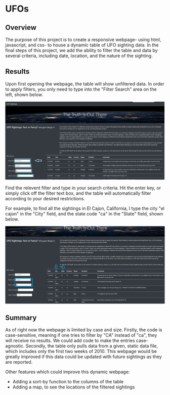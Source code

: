 # UFOs
## Overview

The purpose of this project is to create a responsive webpage- using html, javascript, and css- to house a dynamic table of UFO sighting data.  In the final steps of this project, we add the ability to filter the table and data by several criteria, including date, location, and the nature of the sighting.

## Results

Upon first opening the webpage, the table will show unfiltered data.  In order to apply filters, you only need to type into the "Filter Search" area on the left, shown below. 

![UFO_webpage](static/images/webpage_ufo.jpg)

 Find the relevent filter and type in your search criteria.  Hit the enter key, or simply click off the filter text box, and the table will automatically filter according to your desired restrictions.

For example, to find all the sightings in El Cajon, California, I type the city "el cajon" in the "City" field, and the state code "ca" in the "State" field, shown below.

 ![Filtered_UFO_webpage](static/images/webpage_ufo_fields.jpg)

 
 
## Summary

As of right now the webpage is limited by case and size.  Firstly, the code is case-sensitive, meaning if one tries to filter by "CA" instead of "ca", they will receive no results.
We could add code to make the entries case-agnostic.
Secondly, the table only pulls data from a given, static data file, which includes only the first two weeks of 2010.  This webpage would be greatly improved if this data could be updated with future sightings as they are reported.

Other features which could improve this dynamic webpage:
- Adding a sort-by function to the columns of the table
- Adding a map, to see the locations of the filtered sightings
